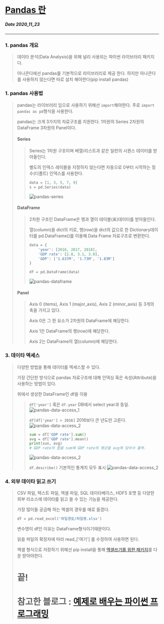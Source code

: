 # [Pandas 란](http://pythonstudy.xyz/python/article/408-pandas-%EB%8D%B0%EC%9D%B4%ED%83%80-%EB%B6%84%EC%84%9D)
##### Date 2020_11_23
---
### 1. pandas 개요
> 데이타 분석(Data Analysis)을 위해 널리 사용되는 파이썬 라이브러리 패키지다.
>
> 아나콘다에선 pandas를 기본적으로 라이브러리로 제공 한다. 하지만 아나콘다를 사용하지 않는다면 따로 설치 해야한다(pip install pandas)
>
### 1. pandas 사용법
> pandas는 라이브러리 임으로 사용하기 위해선 ```import```해야한다. 주로 ```import pandas as pd```형식을 사용한다.
>
> pandas는 크게 3가지의 자료구조를 지원한다. 1차원의 Series 2차원의 DataFrame 3차원의 Panel이다.
> 
> #### Series
>> Series는 1차원 구조이며 배열/리스트과 같은 일련의 시퀀스 데이터를 받아들인다.
>>
>> 별도의 인덱스 레이블을 지정하지 않는다면 자동으로 0부터 시작하는 정수(디폴트) 인덱스를 사용한다.
>> ```Python
>> data = [1, 3, 5, 7, 9]
>> s = pd.Series(data)
>> ```
>> ![pandas-series](./image/Pandas_00/Pandas_00_1.png)
>
> #### DataFrame
>> 2차원 구조인 DataFrame은 행과 열이 테이블(표)데이터를 받아들인다.
>>
>> 열(column)을 dict의 키로, 행(row)을 dict의 값으로 한 Dictionary데이터를  pd.DataFrame()를 이용해 Data Frame 자료구조로 변환한다.
>> ```Python
>> data = {
>>     'year': [2016, 2017, 2018],
>>     'GDP rate': [2.8, 3.1, 3.0],
>>     'GDP': ['1.637M', '1.73M', '1.83M']
>> }
>> 
>> df = pd.DataFrame(data)
>> ```
>> ![pandas-dataframe](./image/Pandas_00/Pandas_00_2.png)
>
> #### Panel
>> Axis 0 (items), Axis 1 (major_axis), Axis 2 (minor_axis) 등 3개의 축을 가지고 있다.
>>
>> Axis 0은 그 한 요소가 2차원의 DataFrame에 해당한다.
>>
>> Axis 1은 DataFrame의 행(row)에 해당한다.
>>
>> Axis 2는 DataFrame의 열(column)에 해당한다.
>
### 3. 데이타 엑세스
> 다양한 방법을 통해 데이터를 엑세스할 수 있다.
>
> 가장 간단한 방식으로 pandas 자료구조에 대해 인덱싱 혹은 속성(Attribute)을 사용하는 방법이 있다.
>
> 위에서 생성한 DataFrame인 df을 이용
>> ```df['year']``` 혹은 ```df.year``` DB에서 select year과 동일.
>> ![pandas-data-access_1](./image/Pandas_00/Pandas_00_3.png)
>>
>> ```df[df['year'] > 2016]``` 2016보다 큰 년도만 고른다.
>> ![pandas-data-access_2](./image/Pandas_00/Pandas_00_4.png)
>> 
>> ```Python
>> sum = df['GDP rate'].sum()
>> avg = df['GDP rate'].mean()
>> print(sun, avg)
>> # GDP rate의 합을 sum에 GDP rate의 평균을 avg에 담아서 출력.
>> ```
>> ![pandas-data-access_2](./image/Pandas_00/Pandas_00_5.png)
>>
>> ```df.describe()``` 기본적인 통계치 모두 표시
>> ![pandas-data-access_2](./image/Pandas_00/Pandas_00_6.png)
>
> 
### 4. 외부 데이타 읽고 쓰기
> CSV 파일, 텍스트 파일, 엑셀 파일, SQL 데이타베이스, HDF5 포맷 등 다양한 외부 리소스에 데이타를 읽고 쓸 수 있는 기능을 제공한다.
>
> 가장 많이들 궁금해 하는 엑셀의 경우를 예로 들겠다.
>
> ```Python
> df = pd.read_excel('파일경로/파일명.xlsx')
> ```
> 변수명이 df인 이유는 DataFrame형식이기때문이다.
> 
> 읽을 파일의 확장자에 따라 read_['여기'] 를 수정하여 사용하면 된다.
>
> 엑셀 형식으로 저장하기 위해선 pip install을 통해 [엑셀쓰기를 위한 패키지](https://hodubab.tistory.com/92)를 다운 받아야한다.
>
> # 끝!
> # 참고한 블로그 : [예제로 배우는 파이썬 프로그래밍](http://pythonstudy.xyz/)
